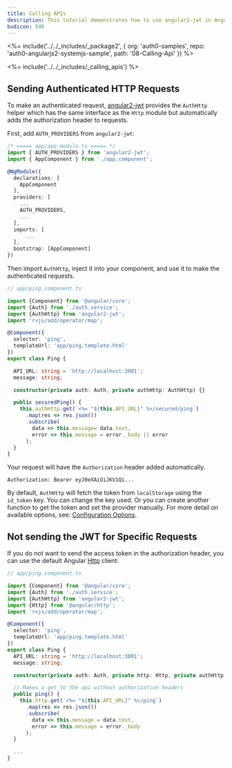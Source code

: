```yaml
---
title: Calling APIs
description: This tutorial demonstrates how to use angular2-jwt in Angular 2 applications to make authenticated API calls
budicon: 546
---
```


<%= include('../../_includes/_package2', {
  org: 'auth0-samples',
  repo: 'auth0-angularjs2-systemjs-sample',
  path: '08-Calling-Api'
}) %>

<%= include('../../_includes/_calling_apis') %>

## Sending Authenticated HTTP Requests

To make an authenticated request, [angular2-jwt](https://github.com/auth0/angular2-jwt) provides the `AuthHttp` helper which has the same interface as the `Http` module but automatically adds the authorization header to requests.

First, add `AUTH_PROVIDERS` from `angular2-jwt`:

```typescript
/* ===== app/app.module.ts ===== */
import { AUTH_PROVIDERS } from 'angular2-jwt';
import { AppComponent } from './app.component';

@NgModule({
  declarations: [
    AppComponent
  ],
  providers: [
    ...
    AUTH_PROVIDERS,
    ...
  ],
  imports: [
      ...
  ],
  bootstrap: [AppComponent]
})
```

Then import `AuthHttp`, inject it into your component, and use it to make the authenticated requests.

```typescript
// app/ping.component.ts

import {Component} from '@angular/core';
import {Auth} from './auth.service';
import {AuthHttp} from 'angular2-jwt';
import 'rxjs/add/operator/map';

@Component({
  selector: 'ping',
  templateUrl: 'app/ping.template.html'
})
export class Ping {

  API_URL: string = 'http://localhost:3001';
  message: string;

  constructor(private auth: Auth, private authHttp: AuthHttp) {}

  public securedPing() {
    this.authHttp.get(`<%= "${this.API_URL}" %>/secured/ping`)
      .map(res => res.json())
      .subscribe(
        data => this.message= data.text,
        error => this.message = error._body || error
      );
  }
}
```

Your request will have the `Authorization` header added automatically.

`Authorization: Bearer eyJ0eXAiOiJKV1Qi...`

By default, `AuthHttp` will fetch the token from `localStorage` using the `id_token` key. You can change the key used. Or you can create another function to get the token and set the provider manually. For more detail on available options, see: [Configuration Options](https://github.com/auth0/angular2-jwt#configuration-options).

## Not sending the JWT for Specific Requests

If you do not want to send the access token in the authorization header, you can use the default Angular [Http](https://angular.io/docs/ts/latest/guide/server-communication.html) client:

```typescript
// app/ping.component.ts

import {Component} from '@angular/core';
import {Auth} from './auth.service';
import {AuthHttp} from 'angular2-jwt';
import {Http} from '@angular/http';
import 'rxjs/add/operator/map';

@Component({
  selector: 'ping',
  templateUrl: 'app/ping.template.html'
})
export class Ping {
  API_URL: string = 'http://localhost:3001';
  message: string;

  constructor(private auth: Auth, private http: Http, private authHttp: AuthHttp) {}

  // Makes a get to the api without authorization headers
  public ping() {
    this.http.get(`<%= "${this.API_URL}" %>/ping`)
      .map(res => res.json())
      .subscribe(
        data => this.message = data.text,
        error => this.message = error._body
      );
  }

  ...
}
```

